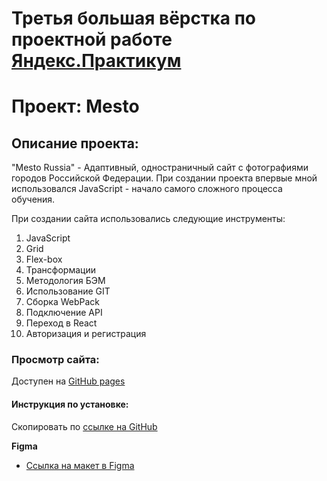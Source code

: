 # Третья большая вёрстка по проектной работе [Яндекс.Практикум](https://praktikum.yandex.ru/)
# Проект: Mesto

## Описание проекта:

"Mesto Russia" - Адаптивный, одностраничный сайт c фотографиями городов Российской Федерации.
При создании проекта впервые мной использовался JavaScript - начало самого сложного процесса обучения.

При создании сайта использовались следующие инструменты:
1. JavaScript
2. Grid
3. Flex-box
4. Трансформации
5. Методология БЭМ
6. Использование GIT
7. Сборка WebPack
8. Подключение API
9. Переход в React
10. Авторизация и регистрация

### Просмотр сайта:

Доступен на [GitHub pages](https://ngagarin.github.io/react-mesto-auth/)

#### Инструкция по установке:

Скопировать по [cсылке на GitHub](https://github.com/ngagarin/react-mesto-auth.git)

**Figma**

* [Ссылка на макет в Figma](https://www.figma.com/file/5H3gsn5lIGPwzBPby9jAOo/JavaScript.-Sprint-12?node-id=4453-119&t=cL17xgn8qOK51Y92-0)
